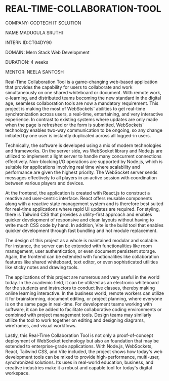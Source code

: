 # REAL-TIME-COLLABORATION-TOOL

COMPANY: CODTECH IT SOLUTION

NAME:MADUGULA SRUTHI

INTERN ID:CT04DY90

DOMAIN: Mern Stack Web Development

DURATION: 4 weeks

MENTOR: NEELA SANTOSH

Real-Time Collaboration Tool is a game-changing web-based application that provides the capability for users to collaborate and work simultaneously on one shared whiteboard or document. With remote work, e-learning, and distributed teams becoming the new standard in the digital age, seamless collaboration tools are now a mandatory requirement. This project is making the most of WebSockets' abilities to get real-time synchronization across users, a real-time, entertaining, and very interactive experience. In contrast to existing systems where updates are only made when the page is refreshed or the form is submitted, WebSockets' technology enables two-way communication to be ongoing, so any change initiated by one user is instantly duplicated across all logged-in users.

Technically, the software is developed using a mix of modern technologies and frameworks. On the server side, ws WebSocket library and Node.js are utilized to implement a light server to handle many concurrent connections effectively. Non-blocking I/O operations are supported by Node.js, which is suitable for applications involving real time where scalability and performance are given the highest priority. The WebSocket server sends messages effectively to all players in an active session with coordination between various players and devices.

At the frontend, the application is created with React.js to construct a reactive and user-centric interface. React offers reusable components along with a reactive state management system and is therefore best suited for real-time applications where rapid UI updates are required. For styling, there is Tailwind CSS that provides a utility-first approach and enables quicker development of responsive and clean layouts without having to write much CSS code by hand. In addition, Vite is the build tool that enables quicker development through fast bundling and hot module replacement.

The design of this project as a whole is maintained modular and scalable. For instance, the server can be extended with functionalities like room management, user authentication, or even document persistent storage. Again, the frontend can be extended with functionalities like collaboration features like shared whiteboard, text editor, or even sophisticated utilities like sticky notes and drawing tools.

The applications of this project are numerous and very useful in the world today. In the academic field, it can be utilized as an electronic whiteboard for the students and instructors to conduct live classes, thereby making online learning interactive. In the business world, remote workers can utilize it for brainstorming, document editing, or project planning, where everyone is on the same page in real-time. For development teams working with software, it can be added to facilitate collaborative coding environments or combined with project management tools. Design teams may similarly utilize the tool to work together on editing and designing diagrams, wireframes, and visual workflows.

Lastly, this Real-Time Collaboration Tool is not only a proof-of-concept deployment of WebSocket technology but also an foundation that may be extended to enterprise-grade applications. With Node.js, WebSockets, React, Tailwind CSS, and Vite included, the project shows how today's web development tools can be mixed to provide high-performance, multi-user, synchronized solutions. Its uses in real-world education, business, and creative industries make it a robust and capable tool for today's digital workspace.

